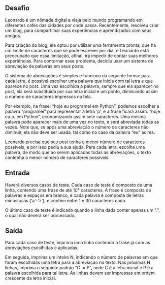 ## Desafio

Leonardo é um nômade digital e viaja pelo mundo programando em diferentes
cafés das cidades por onde passa. Recentemente, resolveu criar um blog, para
compartilhar suas experiências e aprendizados com seus amigos.

Para criação do blog, ele optou por utilizar uma ferramenta pronta, que há um
limite de caracteres que se pode escrever por dia, e Leonardo está preocupado
que essa limitação, afinal, irá impedir de contar suas melhores experiências.
Para contornar esse problema, decidiu usar um sistema de abreviação de palavras
em seus posts.

O sistema de abreviações é simples e funciona da seguinte forma: para cada
letra, é possível escolher uma palavra que inicia com tal letra e que aparece
no post. Uma vez escolhida a palavra, sempre que ela aparecer no post, ela
será substituída por sua letra inicial e um ponto, diminuindo assim o número
de caracteres impressos na tela.

Por exemplo, na frase: “hoje eu programei em Python”, podemos escolher a
palavra “programei” para representar a letra ‘p', e a frase ficará assim:
“hoje eu p. em Python”, economizando assim sete caracteres. Uma mesma palavra
pode aparecer mais de uma vez no texto, e será abreviada todas as vezes. Note
que, se após uma abreviação o número de caracteres não diminuir, ela não deve
ser usada, tal como no caso da palavra “eu” acima.

Leonardo precisa que seu post tenha o menor número de caracteres possíveis, e
por isso pediu a sua ajuda. Para cada letra, escolha uma palavra, de modo que
ao serem aplicadas todas as abreviações, o texto contenha o menor número de
caracteres possíveis.

## Entrada

Haverá diversos casos de teste. Cada caso de teste é composto de uma linha,
contendo uma frase de até 10⁴ caracteres. A frase é composta de palavras e
espaços em branco, e cada palavra é composta de letras minúsculas ('a'-'z'),
e contém entre 1 e 30 caracteres cada.

O último caso de teste é indicado quando a linha dada conter apenas um “.”,
o qual não deverá ser processado.

## Saída

Para cada caso de teste, imprima uma linha contendo a frase já com as
abreviações escolhidas e aplicadas.

Em seguida, imprima um inteiro N, indicando o número de palavras em que foram
escolhidas uma letra para a abreviação no texto. Nas próximas N linhas,
imprima o seguinte padrão “C. = P”, onde C é a letra inicial e P é a palavra
escolhida para tal letra. As linhas devem ser impressas em ordem crescente da
letra inicial. 


